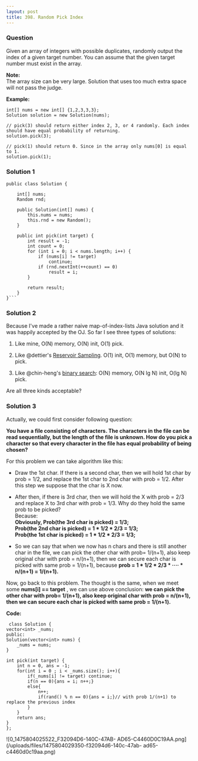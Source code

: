 ```yaml
---
layout: post
title: 398. Random Pick Index
---
```

### Question
Given an array of integers with possible duplicates, randomly output the index
of a given target number. You can assume that the given target number must
exist in the array.

 **Note:**  
The array size can be very large. Solution that uses too much extra space will
not pass the judge.

 **Example:**

    
    
    int[] nums = new int[] {1,2,3,3,3};
    Solution solution = new Solution(nums);
    
    // pick(3) should return either index 2, 3, or 4 randomly. Each index should have equal probability of returning.
    solution.pick(3);
    
    // pick(1) should return 0. Since in the array only nums[0] is equal to 1.
    solution.pick(1);
    

### Solution 1
    
    
    public class Solution {
    
        int[] nums;
        Random rnd;
    
        public Solution(int[] nums) {
            this.nums = nums;
            this.rnd = new Random();
        }
        
        public int pick(int target) {
            int result = -1;
            int count = 0;
            for (int i = 0; i < nums.length; i++) {
                if (nums[i] != target)
                    continue;
                if (rnd.nextInt(++count) == 0)
                    result = i;
            }
            
            return result;
        }
    }```


### Solution 2
Because I've made a rather naive map-of-index-lists Java solution and it was
happily accepted by the OJ. So far I see three types of solutions:

  1. Like mine, O(N) memory, O(N) init, O(1) pick.

  2. Like @dettier's [Reservoir Sampling](https://discuss.leetcode.com/topic/58301/simple-reservoir-sampling-solution). O(1) init, O(1) memory, but O(N) to pick.

  3. Like @chin-heng's [binary search](https://discuss.leetcode.com/topic/58295/share-my-c-solution-o-lg-n-to-pick-o-nlg-n-for-sorting): O(N) memory, O(N lg N) init, O(lg N) pick.

Are all three kinds acceptable?


### Solution 3
Actually, we could first consider following question:

 **You have a file consisting of characters. The characters in the file can be
read sequentially, but the length of the file is unknown. How do you pick a
character so that every character in the file has equal probability of being
chosen?**

For this problem we can take algorithm like this:

  * Draw the 1st char. If there is a second char, then we will hold 1st char by prob = 1/2, and replace the 1st char to 2nd char with prob = 1/2. After this step we suppose that the char is X now.

  * After then, if there is 3rd char, then we will hold the X with prob = 2/3 and replace X to 3rd char with prob = 1/3. Why do they hold the same prob to be picked?  
Because:  
 **Obviously, Prob(the 3rd char is picked) = 1/3;**  
 **Prob(the 2nd char is picked) = 1 * 1/2 * 2/3 = 1/3;**  
 **Prob(the 1st char is picked) = 1 * 1/2 * 2/3 = 1/3;**

  * So we can say that when we now has n chars and there is still another char in the file, we can pick the other char with prob= 1/(n+1), also keep original char with prob = n/(n+1), then we can secure each char is picked with same prob = 1/(n+1), because **prob = 1 * 1/2 * 2/3 * ···· * n/(n+1) = 1/(n+1).**

Now, go back to this problem. The thought is the same, when we meet some
**nums[i] == target** , we can use above conclusion: **we can pick the other
char with prob= 1/(n+1), also keep original char with prob = n/(n+1), then we
can secure each char is picked with same prob = 1/(n+1).**

 **Code:**

    
    
     class Solution {
    vector<int> _nums;
    public:
    Solution(vector<int> nums) {
        _nums = nums;
    }
    
    int pick(int target) {
        int n = 0, ans = -1;
        for(int i = 0 ; i < _nums.size(); i++){
            if(_nums[i] != target) continue;
            if(n == 0){ans = i; n++;}
            else{
                n++;
                if(rand() % n == 0){ans = i;}// with prob 1/(n+1) to replace the previous index
            }
        }
        return ans;
    }
    };
    

![0_1475804025522_F32094D6-140C-47AB-
AD65-C4460D0C19AA.png](/uploads/files/1475804029350-f32094d6-140c-47ab-
ad65-c4460d0c19aa.png)



